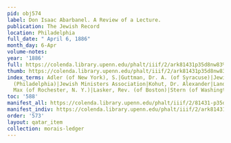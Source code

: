 ```yaml
---
pid: obj574
label: Don Isaac Abarbanel. A Review of a Lecture.
publication: The Jewish Record
location: Philadelphia
full_date: " April 6, 1886"
month_day: 6-Apr
volume-notes:
year: '1886'
full: https://colenda.library.upenn.edu/phalt/iiif/2/ark81431p35d8nw83%2FSHA256E-s7684593--ad1a87b2fbeb323c4dadbea20c20c6e0557043287b243ff23c1e8868fff8420a.jpeg/full/3500,/0/default.jpg
thumb: https://colenda.library.upenn.edu/phalt/iiif/2/ark81431p35d8nw83%2FSHA256E-s7684593--ad1a87b2fbeb323c4dadbea20c20c6e0557043287b243ff23c1e8868fff8420a.jpeg/full/!200,200/0/default.jpg
index_terms: Adler (of New York), S.|Guttman, Dr. A. (of Syracuse)|Jewish Exponent
  (Philadelphia)|Jewish Ministers Association|Kohut, Dr. Alexander|Landsberg, Dr.
  Max (of Rochester, N. Y.)|Lasker, Rev. (of Boston)|Stern (of Washington), Rev.
toc: '588'
manifest_all: https://colenda.library.upenn.edu/phalt/iiif/2/81431-p35d8nw83/manifest
manifest_indiv: https://colenda.library.upenn.edu/phalt/iiif/2/ark81431p35d8nw83%2FSHA256E-s7684593--ad1a87b2fbeb323c4dadbea20c20c6e0557043287b243ff23c1e8868fff8420a.jpeg
order: '573'
layout: qatar_item
collection: morais-ledger
---
```

